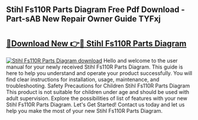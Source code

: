 ## Stihl Fs110R Parts Diagram Free Pdf Download - Part-sAB New Repair Owner Guide TYFxj

# <h2><a href="http://dfoyi4.blite.top/?on=Stihl+Fs110R+Parts+Diagram">🔗Download New 👉🔴 Stihl Fs110R Parts Diagram</a></h2>

[![Stihl Fs110R Parts Diagram download](https://i.imgur.com/lujVjoI.png)](http://dfoyi4.blite.top/?on=Stihl+Fs110R+Parts+Diagram)
Hello and welcome to the user manual for your newly received Stihl Fs110R Parts Diagram. This guide is here to help you understand and operate your product successfully. You will find clear instructions for installation, usage, maintenance, and troubleshooting. Safety Precautions for Children Stihl Fs110R Parts Diagram This product is not suitable for children under age and should be used with adult supervision. Explore the possibilities of list of features with your new Stihl Fs110R Parts Diagram. Let's Get Started! Contact us today and let us help you make the most of your new Stihl Fs110R Parts Diagram.
